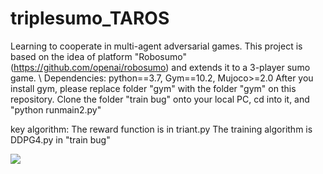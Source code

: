 # triplesumo_TAROS
Learning to cooperate in multi-agent adversarial games.
This project is based on the idea of platform "Robosumo" (https://github.com/openai/robosumo) and extends it to a 3-player sumo game. \\
Dependencies: python==3.7, Gym==10.2, Mujoco>=2.0
After you install gym, please replace folder "gym" with the folder "gym" on this repository. 
Clone the folder "train bug" onto your local PC, cd into it, and "python runmain2.py"

key algorithm:
The reward function is in triant.py
The training algorithm is DDPG4.py in "train bug"

![](https://github.com/niart/triplesumo_TAROS/blob/main/25_35.gif)
